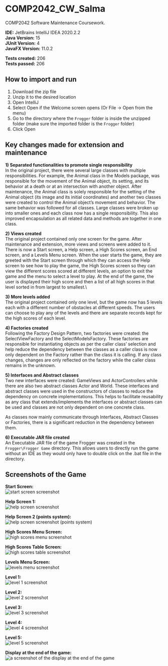 # COMP2042_CW_Salma
COMP2042 Software Maintenance Coursework.

**IDE:** JetBrains IntelliJ IDEA 2020.2.2\
**Java Version:** 15\
**JUnit Version:** 4\
**JavaFX Version:** 11.0.2

**Tests created:** 206\
**Tests passed:** 206

## How to import and run
1. Download the zip file
2. Unzip it to the desired location
2. Open IntelliJ
3. Select Open if the Welcome screen opens (Or File -> Open from the menu)
4. Go to the directory where the ``Frogger`` folder is inside the unzipped folder 
(make sure the imported folder is the ``Frogger`` folder)
5. Click Open

## Key changes made for extension and maintenance

**1)	Separated functionalities to promote single responsibility**\
In the original project, there were several large classes with multiple responsibilities. For example, the Animal class in the Models package, was responsible for the movement of the Animal object, its setting, and its behavior at a death or at an intersection with another object. After maintenance, the Animal class is solely responsible for the setting of the Animal object (its image and its initial coordinates) and another two classes were created to control the Animal object’s movement and behavior. The same behavior was followed for all classes. Large classes were broken up into smaller ones and each class now has a single responsibility. This also improved encapsulation as all related data and methods are together in one class.

**2)	Views created**\
The original project contained only one screen for the game. After maintenance and extension, more views and screens were added to it. There is now a Start screen, a Help screen, a High Scores screen, an End screen, and a Levels Menu screen. When the user starts the game, they are greeted with the Start screen through which they can access the Help screen to see how to play the game, the High Scores screen so they can view the different scores scored at different levels, an option to exit the game and the menu to select a level to play. At the end of the game, the user is displayed their high score and then a list of all high scores in that level sorted in from largest to smallest.\

**3)	More levels added**\
The original project contained only one level, but the game now has 5 levels each with a different number of obstacles at different speeds. The users can choose to play any of the levels and there are separate records kept for the high scores of each level.

**4)	Factories created**\
Following the Factory Design Pattern, two factories were created: the SelectViewFactory and the SelectModelsFactory. These factories are responsible for instantiating objects as per the caller class’ selection and help reduce the dependency between the classes as a caller class is now only dependent on the Factory rather than the class it is calling. If any class changes, changes are only reflected on the factory while the caller class remains in the unknown.

**5)	Interfaces and Abstract classes**\
Two new interfaces were created: GameViews and ActorControllers while there are also two abstract classes Actor and World. These interfaces and abstract classes were used in the constructors of classes to reduce the dependency on concrete implementations. This helps to facilitate reusability as any class that extends/implements the interfaces or abstract classes can be used and classes are not only dependent on one concrete class.

As classes now mainly communicate through Interfaces, Abstract Classes or Factories, there is a significant reduction in the dependency between them.

**6)	Executable JAR file created**\
An Executable JAR file of the game Frogger was created in the ```Frogger\Frogger Game``` directory. This allows users to directly run the game without an IDE as they would only have to double click on the .bat file in the directory.

 ## Screenshots of the Game

**Start Screen:**\
![start screen screenshot](https://i.imgur.com/KT7o9oV.png)

**Help Screen 1:**\
![help screen screenshot](https://i.imgur.com/oMS0b1c.png)

**Help Screen 2 (points system):**\
![help screen screenshot (points system)](https://i.imgur.com/Zsg4utr.png)

**High Scores Menu Screen:**\
![high scores menu screenshot](https://i.imgur.com/wPfjYc9.png)

**High Scores Table Screen:**\
![high scores table screenshot](https://i.imgur.com/PR2M27c.png)

**Levels Menu Screen:**\
![levels menu screenshot](https://i.imgur.com/aW9d9ba.png)

**Level 1:**\
![level 1 screenshot](https://i.imgur.com/MMn4wIg.png)

**Level 2:**\
![level 2 screenshot](https://i.imgur.com/xj9okuW.png)

**Level 3:**\
![level 3 screenshot](https://i.imgur.com/W9C3f7P.png)

**Level 4:**\
![level 4 screenshot](https://i.imgur.com/npysxcV.png)

**Level 5:**\
![level 5 screenshot](https://i.imgur.com/sQ2CDw0.png)

**Display at the end of the game:**\
![a screenshot of the display at the end of the game](https://i.imgur.com/dB09OPo.png)
